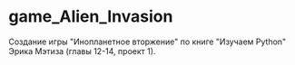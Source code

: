 # game_Alien_Invasion

Создание игры "Инопланетное вторжение" по книге "Изучаем Python" Эрика Мэтиза (главы 12-14, проект 1).
